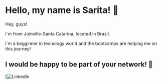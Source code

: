 # Hello, my name is Sarita! 👋

Hey, guys!

I`m from Joinville-Santa Catarina, located in Brazil.

I`m a begginner in tecnology world and the bootcamps are helping me on this journey!

## I would be happy to be part of your network! 🚀
[![LinkedIn](https://www.linkedin.com/in/sarita-c-salles-mantovani-894301b6)
